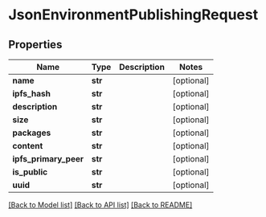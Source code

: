 # JsonEnvironmentPublishingRequest


## Properties
Name | Type | Description | Notes
------------ | ------------- | ------------- | -------------
**name** | **str** |  | [optional] 
**ipfs_hash** | **str** |  | [optional] 
**description** | **str** |  | [optional] 
**size** | **str** |  | [optional] 
**packages** | **str** |  | [optional] 
**content** | **str** |  | [optional] 
**ipfs_primary_peer** | **str** |  | [optional] 
**is_public** | **str** |  | [optional] 
**uuid** | **str** |  | [optional] 

[[Back to Model list]](../README.md#documentation-for-models) [[Back to API list]](../README.md#documentation-for-api-endpoints) [[Back to README]](../README.md)


